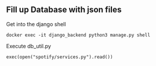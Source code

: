 ## Fill up Database with json files

Get into the django shell  
```
docker exec -it django_backend python3 manage.py shell
```
Execute db_util.py

```
exec(open("spotify/services.py").read())
```
